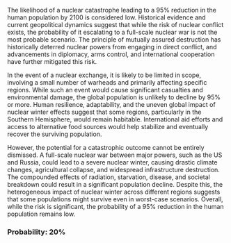 The likelihood of a nuclear catastrophe leading to a 95% reduction in the human population by 2100 is considered low. Historical evidence and current geopolitical dynamics suggest that while the risk of nuclear conflict exists, the probability of it escalating to a full-scale nuclear war is not the most probable scenario. The principle of mutually assured destruction has historically deterred nuclear powers from engaging in direct conflict, and advancements in diplomacy, arms control, and international cooperation have further mitigated this risk.

In the event of a nuclear exchange, it is likely to be limited in scope, involving a small number of warheads and primarily affecting specific regions. While such an event would cause significant casualties and environmental damage, the global population is unlikely to decline by 95% or more. Human resilience, adaptability, and the uneven global impact of nuclear winter effects suggest that some regions, particularly in the Southern Hemisphere, would remain habitable. International aid efforts and access to alternative food sources would help stabilize and eventually recover the surviving population.

However, the potential for a catastrophic outcome cannot be entirely dismissed. A full-scale nuclear war between major powers, such as the US and Russia, could lead to a severe nuclear winter, causing drastic climate changes, agricultural collapse, and widespread infrastructure destruction. The compounded effects of radiation, starvation, disease, and societal breakdown could result in a significant population decline. Despite this, the heterogeneous impact of nuclear winter across different regions suggests that some populations might survive even in worst-case scenarios. Overall, while the risk is significant, the probability of a 95% reduction in the human population remains low.

### Probability: 20%
